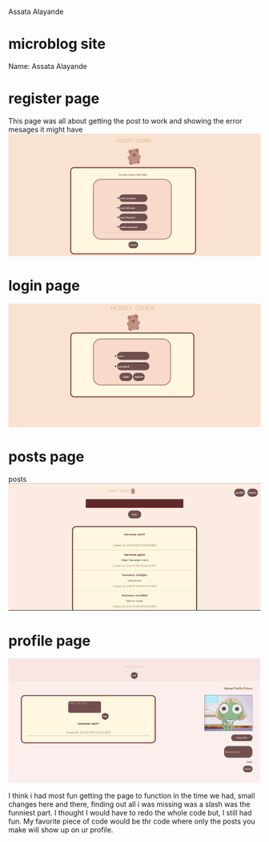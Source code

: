 Assata Alayande
# microblog site
Name: Assata Alayande
# register page
This page was all about getting the post to work and showing the error mesages it might have
![Screenshot of register page](images/registerpage.png)
# login page
![Screenshot of login](images/loginpage.png)
# posts page
posts
![screenshot of postsPage](images/postpage.png)
# profile page 
![screenshot of profile page](images/profilepage.png)

I think i had most fun getting the page to function in the time we had, small changes here and there, finding out all i was missing was a slash was the funniest part. I thought I would have to redo the whole code but, I still had fun. My favorite piece of code would be thr code where only the posts you make will show up on ur profile.